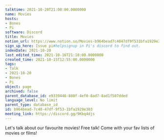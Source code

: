 ```yaml
---
talktime: 2021-10-20T21:00:00.0000000
name: Movies
hosts:
- Bones
- Pi
software: Discord
title: Movies
notion_url: https://www.notion.so/Movies-b964bead7c4047df9f531bfa1929e303
sign_up_here: Issue pi#helpsignup in Pi's discord to find out.
indexDate: 2021-10-20
last_edited_time: 2021-10-16T21:18:00.0000000
created_time: 2021-10-15T12:55:00.0000000
tags:
- Talk
- 2021-10-20
- Bones
- Pi
object: page
archived: false
parent_database_id: e9339446-880f-4ef0-8ad7-8ad1f507dded
language_level: No limit
parent_type: database_id
id: b964bead-7c40-47df-9f53-1bfa1929e303
meeting_link: https://discord.gg/9Kbq4djs
---
```


Let's talk about our favourite movies!
Free talk! Come with your fav lists of movies or films!


